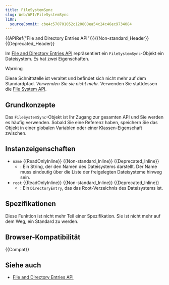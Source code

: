 ```yaml
---
title: FileSystemSync
slug: Web/API/FileSystemSync
l10n:
  sourceCommit: cbe4c570701052c120808ea54c24c46ec9734084
---
```


{{APIRef("File and Directory Entries API")}}{{Non-standard_Header}}{{Deprecated_Header}}

Im [File and Directory Entries API](/de/docs/Web/API/File_and_Directory_Entries_API) repräsentiert ein `FileSystemSync`-Objekt ein Dateisystem. Es hat zwei Eigenschaften.

> [!WARNING]
> Diese Schnittstelle ist veraltet und befindet sich nicht mehr auf dem Standardpfad.
> _Verwenden Sie sie nicht mehr._ Verwenden Sie stattdessen die [File System API](/de/docs/Web/API/File_System_API).

## Grundkonzepte

Das `FileSystemSync`-Objekt ist Ihr Zugang zur gesamten API und Sie werden es häufig verwenden. Sobald Sie eine Referenz haben, speichern Sie das Objekt in einer globalen Variablen oder einer Klassen-Eigenschaft zwischen.

## Instanzeigenschaften

- `name` {{ReadOnlyInline}} {{Non-standard_Inline}} {{Deprecated_Inline}}
  - : Ein String, der den Namen des Dateisystems darstellt. Der Name muss eindeutig über die Liste der freigelegten Dateisysteme hinweg sein.
- `root` {{ReadOnlyInline}} {{Non-standard_Inline}} {{Deprecated_Inline}}
  - : Ein `DirectoryEntry`, das das Root-Verzeichnis des Dateisystems ist.

## Spezifikationen

Diese Funktion ist nicht mehr Teil einer Spezifikation. Sie ist nicht mehr auf dem Weg, ein Standard zu werden.

## Browser-Kompatibilität

{{Compat}}

## Siehe auch

- [File and Directory Entries API](/de/docs/Web/API/File_and_Directory_Entries_API)
